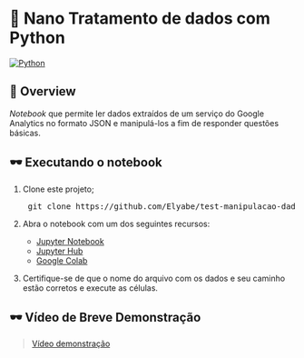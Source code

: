 
# :rocket: Nano Tratamento de dados com Python
[![Python](https://img.shields.io/static/v1?label=Python&message=3.8&colorA=purple&color=black&logo=Python&logoColor=white)](https://www.python.org/) 

## :book: Overview 
*Notebook* que permite ler dados extraídos de um serviço do Google Analytics no formato JSON e manipulá-los a fim de responder questões básicas.

## :dark_sunglasses: Executando o notebook

1. Clone este projeto;
    <pre> git clone https://github.com/Elyabe/test-manipulacao-dados.git </pre>

2. Abra o notebook com um dos seguintes recursos:
    - [Jupyter Notebook](https://jupyter.org/)
    - [Jupyter Hub](https://jupyterhub.readthedocs.io/en/stable/)
    - [Google Colab](https://colab.research.google.com/)

3. Certifique-se de que o nome do arquivo com os dados e seu caminho estão corretos e execute as células.

## :dark_sunglasses: Vídeo de Breve Demonstração

> [Vídeo demonstração](https://youtu.be/3QwPzCWhObg)